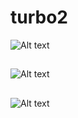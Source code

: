 # turbo2

![Alt text](https://a70ad2d16996820e6285-3c315462976343d903d5b3a03b69072d.ssl.cf2.rackcdn.com/32afef6d75a560325521d6076be38bd0)

## 

![Alt text](https://a70ad2d16996820e6285-3c315462976343d903d5b3a03b69072d.ssl.cf2.rackcdn.com/118ff4aa89d20729b4d461787fc95401 "TURBO2") 

## 

![Alt text](https://a70ad2d16996820e6285-3c315462976343d903d5b3a03b69072d.ssl.cf2.rackcdn.com/82a83591c51f973da93195ee1ae3fea3 "inside view") 
